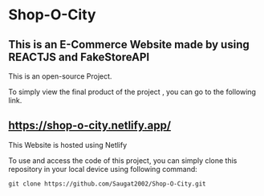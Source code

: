 # Shop-O-City

## This is an E-Commerce Website made by using REACTJS and FakeStoreAPI

This is an open-source Project.

To simply view the final product of the project , you can go to the following link.

## https://shop-o-city.netlify.app/
This Website is hosted using Netlify

To use and access the code of this project, you can simply clone this repository in your local device using following command:

` git clone https://github.com/Saugat2002/Shop-O-City.git `

